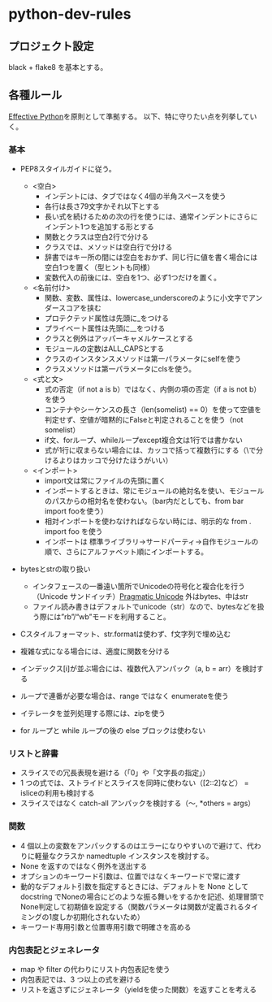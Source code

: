 # python-dev-rules
## プロジェクト設定
black + flake8 を基本とする。

## 各種ルール
[Effective Python](https://www.amazon.co.jp/dp/0134853989/)を原則として準拠する。
以下、特に守りたい点を列挙していく。

### 基本
* PEP8スタイルガイドに従う。
	* <空白>
		* インデントには、タブではなく4個の半角スペースを使う
		* 各行は長さ79文字かそれ以下とする
		* 長い式を続けるための次の行を使うには、通常インデントにさらにインデント1つを追加する形とする
		* 関数とクラスは空白2行で分ける
		* クラスでは、メソッドは空白行で分ける
		* 辞書ではキー所の間には空白をおかず、同じ行に値を書く場合には空白1つを置く（型ヒントも同様）
		* 変数代入の前後には、空白を1つ、必ず1つだけを置く。
	* <名前付け>
		* 関数、変数、属性は、lowercase_underscoreのように小文字でアンダースコアを挟む
		* プロテクテッド属性は先頭に_をつける
		* プライベート属性は先頭に__をつける
		* クラスと例外はアッパーキャメルケースとする
		* モジュールの定数はALL_CAPSとする
		* クラスのインスタンスメソッドは第一パラメータにselfを使う
		* クラスメソッドは第一パラメータにclsを使う。
	* <式と文>
		* 式の否定（if not a is b）ではなく、内側の項の否定（if a is not b）を使う
		* コンテナやシーケンスの長さ（len(somelist) == 0）を使って空値を判定せず、空値が暗黙的にFalseと判定されることを使う（not somelist）
		* if文、forループ、whileループexcept複合文は1行では書かない
		* 式が1行に収まらない場合には、カッコで括って複数行にする（\で分けるよりはカッコで分けたほうがいい）
	* <インポート>
		* import文は常にファイルの先頭に置く
		* インポートするときは、常にモジュールの絶対名を使い、モジュールのパスからの相対名を使わない。（bar内だとしても、from bar import fooを使う）
		* 相対インポートを使わなければならない時には、明示的な from . import foo を使う
		* インポートは 標準ライブラリ→サードパーティ→自作モジュールの順で、さらにアルファベット順にインポートする。

* bytesとstrの取り扱い
	* インタフェースの一番遠い箇所でUnicodeの符号化と複合化を行う（Unicode サンドイッチ）[Pragmatic Unicode](https://nedbatchelder.com/text/unipain/unipain.html#1) 外はbytes、中はstr
	* ファイル読み書きはデフォルトでunicode（str）なので、bytesなどを扱う際には”rb”/“wb”モードを利用すること。


* Cスタイルフォーマット、str.formatは使わず、f文字列で埋め込む
* 複雑な式になる場合には、適度に関数を分ける
* インデックス[i]が並ぶ場合には、複数代入アンパック（a, b = arr）を検討する
* ループで連番が必要な場合は、range ではなく enumerateを使う
* イテレータを並列処理する際には、zipを使う
* for ループと while ループの後の else ブロックは使わない



### リストと辞書
* スライスでの冗長表現を避ける（「0」や「文字長の指定」）
* 1 つの式では、ストライドとスライスを同時に使わない（[2::2]など） = isliceの利用も検討する
* スライスではなく catch-all アンパックを検討する（〜, *others = args）



### 関数
* 4 個以上の変数をアンパックするのはエラーになりやすいので避けて、代わりに軽量なクラスか namedtuple インスタンスを検討する。
* None を返すのではなく例外を送出する
* オプションのキーワード引数は、位置ではなくキーワードで常に渡す
* 動的なデフォルト引数を指定するときには、デフォルトを None として docstring でNoneの場合にどのような振る舞いをするかを記述、処理冒頭でNone判定して初期値を設定する（関数パラメータは関数が定義されるタイミングの1度しか初期化されないため）
* キーワード専用引数と位置専用引数で明確さを高める



### 内包表記とジェネレータ
* map や filter の代わりにリスト内包表記を使う
* 内包表記では、3 つ以上の式を避ける
* リストを返さずにジェネレータ（yieldを使った関数）を返すことを考える


